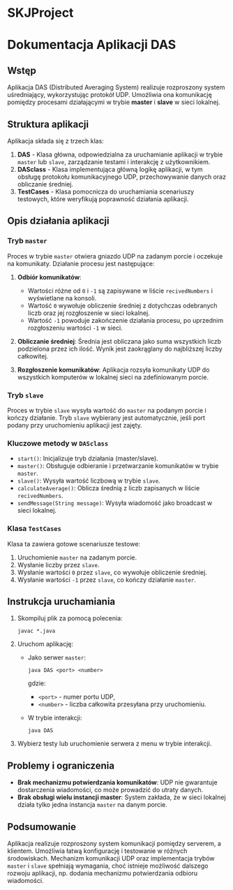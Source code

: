 # SKJProject

# Dokumentacja Aplikacji DAS

## Wstęp
Aplikacja DAS (Distributed Averaging System) realizuje rozproszony system uśredniający, wykorzystując protokół UDP. Umożliwia ona komunikację pomiędzy procesami działającymi w trybie **master** i **slave** w sieci lokalnej.

## Struktura aplikacji

Aplikacja składa się z trzech klas:
1. **DAS** - Klasa główna, odpowiedzialna za uruchamianie aplikacji w trybie `master` lub `slave`, zarządzanie testami i interakcję z użytkownikiem.
2. **DASclass** - Klasa implementująca główną logikę aplikacji, w tym obsługę protokołu komunikacyjnego UDP, przechowywanie danych oraz obliczanie średniej.
3. **TestCases** - Klasa pomocnicza do uruchamiania scenariuszy testowych, które weryfikują poprawność działania aplikacji.

## Opis działania aplikacji

### Tryb `master`
Proces w trybie `master` otwiera gniazdo UDP na zadanym porcie i oczekuje na komunikaty. Działanie procesu jest następujące:

1. **Odbiór komunikatów**:
   - Wartości różne od `0` i `-1` są zapisywane w liście `recivedNumbers` i wyświetlane na konsoli.
   - Wartość `0` wywołuje obliczenie średniej z dotychczas odebranych liczb oraz jej rozgłoszenie w sieci lokalnej.
   - Wartość `-1` powoduje zakończenie działania procesu, po uprzednim rozgłoszeniu wartości `-1` w sieci.

2. **Obliczanie średniej**:
   Średnia jest obliczana jako suma wszystkich liczb podzielona przez ich ilość. Wynik jest zaokrąglany do najbliższej liczby całkowitej.

3. **Rozgłoszenie komunikatów**:
   Aplikacja rozsyła komunikaty UDP do wszystkich komputerów w lokalnej sieci na zdefiniowanym porcie.

### Tryb `slave`
Proces w trybie `slave` wysyła wartość do `master` na podanym porcie i kończy działanie. Tryb `slave` wybierany jest automatycznie, jeśli port podany przy uruchomieniu aplikacji jest zajęty.

### Kluczowe metody w `DASclass`
- `start()`: Inicjalizuje tryb działania (master/slave).
- `master()`: Obsługuje odbieranie i przetwarzanie komunikatów w trybie `master`.
- `slave()`: Wysyła wartość liczbową w trybie `slave`.
- `calculateAverage()`: Oblicza średnią z liczb zapisanych w liście `recivedNumbers`.
- `sendMessage(String message)`: Wysyła wiadomość jako broadcast w sieci lokalnej.

### Klasa `TestCases`
Klasa ta zawiera gotowe scenariusze testowe:
1. Uruchomienie `master` na zadanym porcie.
2. Wysłanie liczby przez `slave`.
3. Wysłanie wartości `0` przez `slave`, co wywołuje obliczenie średniej.
4. Wysłanie wartości `-1` przez `slave`, co kończy działanie `master`.

## Instrukcja uruchamiania

1. Skompiluj plik za pomocą polecenia:
   ```
   javac *.java
   ```

2. Uruchom aplikację:
   - Jako serwer `master`:
     ```
     java DAS <port> <number>
     ```
     gdzie:
     - `<port>` - numer portu UDP,
     - `<number>` - liczba całkowita przesyłana przy uruchomieniu.
   
   - W trybie interakcji:
     ```
     java DAS
     ```

3. Wybierz testy lub uruchomienie serwera z menu w trybie interakcji.

## Problemy i ograniczenia
- **Brak mechanizmu potwierdzania komunikatów**: UDP nie gwarantuje dostarczenia wiadomości, co może prowadzić do utraty danych.
- **Brak obsługi wielu instancji master**: System zakłada, że w sieci lokalnej działa tylko jedna instancja `master` na danym porcie.

## Podsumowanie
Aplikacja realizuje rozproszony system komunikacji pomiędzy serverem, a klientem. Umożliwia łatwą konfigurację i testowanie w różnych środowiskach. Mechanizm komunikacji UDP oraz implementacja trybów `master` i `slave` spełniają wymagania, choć istnieje możliwość dalszego rozwoju aplikacji, np. dodania mechanizmu potwierdzania odbioru wiadomości.



